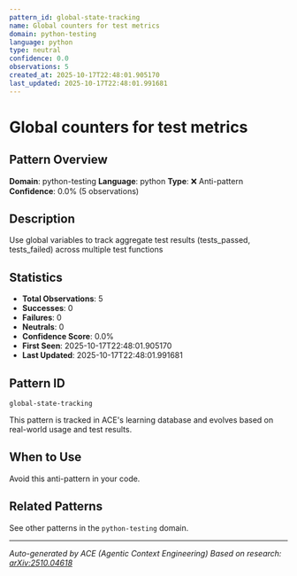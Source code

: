 ```yaml
---
pattern_id: global-state-tracking
name: Global counters for test metrics
domain: python-testing
language: python
type: neutral
confidence: 0.0
observations: 5
created_at: 2025-10-17T22:48:01.905170
last_updated: 2025-10-17T22:48:01.991681
---
```

# Global counters for test metrics

## Pattern Overview

**Domain**: python-testing
**Language**: python
**Type**: ❌ Anti-pattern
**Confidence**: 0.0% (5 observations)

## Description

Use global variables to track aggregate test results (tests_passed, tests_failed) across multiple test functions

## Statistics

- **Total Observations**: 5
- **Successes**: 0
- **Failures**: 0
- **Neutrals**: 0
- **Confidence Score**: 0.0%
- **First Seen**: 2025-10-17T22:48:01.905170
- **Last Updated**: 2025-10-17T22:48:01.991681

## Pattern ID

```
global-state-tracking
```

This pattern is tracked in ACE's learning database and evolves based on real-world usage and test results.

## When to Use

Avoid this anti-pattern in your code.

## Related Patterns

See other patterns in the `python-testing` domain.

---

*Auto-generated by ACE (Agentic Context Engineering)*
*Based on research: [arXiv:2510.04618](https://arxiv.org/abs/2510.04618)*
